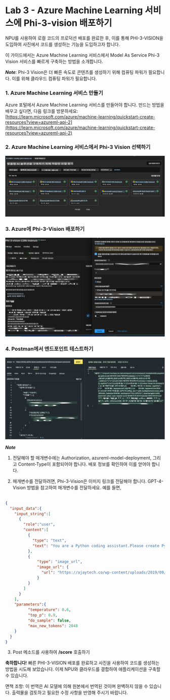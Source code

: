 # **Lab 3 - Azure Machine Learning 서비스에 Phi-3-vision 배포하기**

NPU를 사용하여 로컬 코드의 프로덕션 배포를 완료한 후, 이를 통해 PHI-3-VISION을 도입하여 사진에서 코드를 생성하는 기능을 도입하고자 합니다.

이 가이드에서는 Azure Machine Learning 서비스에서 Model As Service Phi-3 Vision 서비스를 빠르게 구축하는 방법을 소개합니다.

***Note***: Phi-3 Vision은 더 빠른 속도로 콘텐츠를 생성하기 위해 컴퓨팅 파워가 필요합니다. 이를 위해 클라우드 컴퓨팅 파워가 필요합니다.

### **1. Azure Machine Learning 서비스 만들기**

Azure 포털에서 Azure Machine Learning 서비스를 만들어야 합니다. 만드는 방법을 배우고 싶다면, 다음 링크를 방문하세요: [https://learn.microsoft.com/azure/machine-learning/quickstart-create-resources?view=azureml-api-2](https://learn.microsoft.com/azure/machine-learning/quickstart-create-resources?view=azureml-api-2)

### **2. Azure Machine Learning 서비스에서 Phi-3 Vision 선택하기**

![Catalog](../../../../../../../translated_images/vison_catalog.bad341c95280549cb1408f9d387dbaf819f8c25868eaa0fb699ea71e3da7e842.ko.png)

### **3. Azure에 Phi-3-Vision 배포하기**

![Deploy](../../../../../../../translated_images/vision_deploy.a16e2cb64056d25adfe9e984f0d53e6435a44a05cf3239375c86d490e9789259.ko.png)

### **4. Postman에서 엔드포인트 테스트하기**

![Test](../../../../../../../translated_images/vision_test.31b672d213c01eb2353c25eeffeb7f20fa0a1bc3036fb3d4f5c9c8a077c609cd.ko.png)

***Note***

1. 전달해야 할 매개변수에는 Authorization, azureml-model-deployment, 그리고 Content-Type이 포함되어야 합니다. 배포 정보를 확인하여 이를 얻어야 합니다.

2. 매개변수를 전달하려면, Phi-3-Vision은 이미지 링크를 전달해야 합니다. GPT-4-Vision 방법을 참고하여 매개변수를 전달하세요. 예를 들면,

```json

{
  "input_data":{
    "input_string":[
      {
        "role":"user",
        "content":[ 
          {
            "type": "text",
            "text": "You are a Python coding assistant.Please create Python code for image "
          },
          {
              "type": "image_url",
              "image_url": {
                "url": "https://ajaytech.co/wp-content/uploads/2019/09/index.png"
              }
          }
        ]
      }
    ],
    "parameters":{
          "temperature": 0.6,
          "top_p": 0.9,
          "do_sample": false,
          "max_new_tokens": 2048
    }
  }
}

```

3. Post 메소드를 사용하여 **/score** 호출하기

**축하합니다**! 빠른 PHI-3-VISION 배포를 완료하고 사진을 사용하여 코드를 생성하는 방법을 시도해 보았습니다. 이제 NPU와 클라우드를 결합하여 애플리케이션을 구축할 수 있습니다.

면책 조항: 이 번역은 AI 모델에 의해 원본에서 번역된 것이며 완벽하지 않을 수 있습니다. 출력물을 검토하고 필요한 수정 사항을 반영해 주시기 바랍니다.